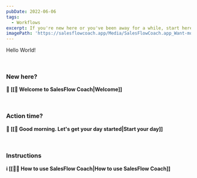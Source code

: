 ```yaml
---
pubDate: 2022-06-06
tags:
  - Workflows
excerpt: If you're new here or you've been away for a while, start here.
imagePath: 'https://salesflowcoach.app/Media/SalesFlowCoach.app_Want-more-sales_clean-up-deadwood-and-eliminate-opportunities_MartinStellar.jpeg'
---
```



Hello World!

<br />

### New here?

**👋 [[👋 Welcome to SalesFlow Coach|Welcome]]**

<br />

### Action time?

**🌅 [[🌅 Good morning. Let's get your day started|Start your day]]**

<br />

### Instructions

**ℹ️ [[👨‍🎓 How to use SalesFlow Coach|How to use SalesFlow Coach]]**

